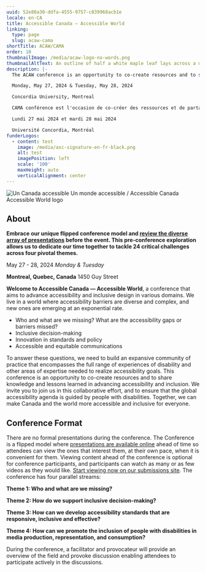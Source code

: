 ```yaml
---
uuid: 52e80a30-ddfa-4555-9757-c039968acb1e
locale: en-CA
title: Accessible Canada — Accessible World
linking:
  type: page
  slug: acaw-cama
shortTitle: ACAW/CAMA
order: 10
thumbnailImage: /media/acaw-logo-no-words.png
thumbnailAltText: An outline of half a white maple leaf lays across a multi-coloured sphere.
description: |-
  The ACAW conference is an opportunity to co-create resources and to share knowledge and lessons learned in advancing accessibility and inclusion.

  Monday, May 27, 2024 & Tuesday, May 28, 2024

  Concordia University, Montreal

  CAMA conférence est l'occasion de co-créer des ressources et de partager les connaissances et les enseignements tirés de l'avancement de l'accessibilité et de l'inclusion.

  Lundi 27 mai 2024 et mardi 28 mai 2024

  Université Concordia, Montréal
funderLogos:
  - content: test
    image: /media/asc-signature-en-fr-black.png
    alt: test
    imagePosition: left
    scale: '100'
    maxHeight: auto
    verticalAlignment: center
---
```

![Un Canada accessible Un monde accessible / Accessible Canada Accessible World logo](/media/acaw-cama%20logo.jpeg)

## **About**

**Embrace our unique flipped conference model and [review the diverse array of presentations](https://acaw-cama.idrc.ocadu.ca/en/) before the event. This pre-conference exploration allows us to dedicate our time together to tackle 24 critical challenges across four pivotal themes.**

May 27 - 28, 2024
_Monday & Tuesday_

**Montreal, Quebec, Canada**
1450 Guy Street

**Welcome to Accessible Canada — Accessible World**, a conference that aims to advance accessibility and inclusive design in various domains. We live in a world where accessibility barriers are diverse and complex, and new ones are emerging at an exponential rate. 

- Who and what are we missing? What are the accessibility gaps or barriers missed?
- Inclusive decision-making
- Innovation in standards and policy  
- Accessible and equitable communications

To answer these questions, we need to build an expansive community of practice that encompasses the full range of experiences of disability and other areas of expertise needed to realize accessibility goals. This conference is an opportunity to co-create resources and to share knowledge and lessons learned in advancing accessibility and inclusion. We invite you to join us in this collaborative effort, and to ensure that the global accessibility agenda is guided by people with disabilities. Together, we can make Canada and the world more accessible and inclusive for everyone.

## Conference Format

There are no formal presentations during the conference. The Conference is a flipped model where [presentations are available online](https://acaw-cama.idrc.ocadu.ca/en/) ahead of time so attendees can view the ones that interest them, at their own pace, when it is convenient for them. Viewing content ahead of the conference is optional for conference participants, and participants can watch as many or as few videos as they would like. [Start viewing now on our submissions site](https://acaw-cama.idrc.ocadu.ca/en/). The conference has four parallel streams:

**Theme 1: Who and what are we missing?**

**Theme 2: How do we support inclusive decision-making?**

**Theme 3: How can we develop accessibility standards that are responsive, inclusive and effective?**

**Theme 4: How can we promote the inclusion of people with disabilities in media production, representation, and consumption?**

During the conference, a facilitator and provocateur will provide an overview of the field and provoke discussion enabling attendees to participate actively in the discussions.
